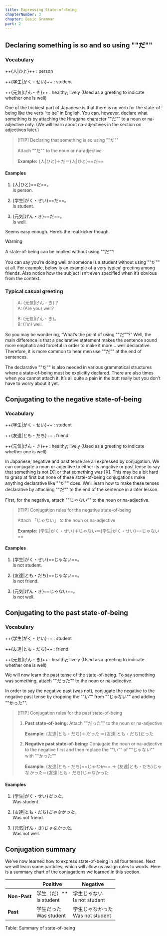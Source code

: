 ```yaml
---
title: Expressing State-of-Being
chapterNumber: 3
chapter: Basic Grammar
part: 2
---
```


## Declaring something is so and so using ""だ""

### Vocabulary

++{人|ひと}++
: person

++{学生|がく・せい}++
: student

++{元気|げん・き}++
: healthy; lively (Used as a greeting to indicate whether one is well)

One of the trickiest part of Japanese is that there is no verb for the state-of-being like the verb “to be” in English. You can, however, declare what something is by attaching the Hiragana character ""だ"" to a noun or na-adjective only. (We will learn about na-adjectives in the section on adjectives later.)

> [!TIP] Declaring that something is so using ""だ""
>
> Attach ""だ"" to the noun or na-adjective
>
> **Example:** {人|ひと}＋だ＝{人|ひと}==だ==

#### Examples

1. {人|ひと}==だ==。  
   Is person.

1. {学生|がく・せい}==だ==。  
   Is student.

1. {元気|げん・き}==だ==。  
   Is well.

Seems easy enough. Here’s the real kicker though.

> [!WARNING]
> A state-of-being can be implied without using ""だ""!

You can say you’re doing well or someone is a student without using ""だ"" at all. For example, below is an example of a very typical greeting among friends. Also notice how the subject isn’t even specified when it’s obvious from the context.

### Typical casual greeting

> A: {元気|げん・き}？  
> A: (Are you) well?
>
> B: {元気|げん・き}。  
> B: (I’m) well.

So you may be wondering, “What’s the point of using ""だ""?” Well, the main difference is that a declarative statement makes the sentence sound more emphatic and forceful in order to make it more… well declarative. Therefore, it is more common to hear men use ""だ"" at the end of sentences.

The declarative ""だ"" is also needed in various grammatical structures where a state-of-being must be explicitly declared. There are also times when you cannot attach it. It’s all quite a pain in the butt really but you don’t have to worry about it yet.

## Conjugating to the negative state-of-being

### Vocabulary

++{学生|がく・せい}++
: student

++{友達|とも・だち}++
: friend

++{元気|げん・き}++
: healthy; lively (Used as a greeting to indicate whether one is well)

In Japanese, negative and past tense are all expressed by conjugation. We can conjugate a noun or adjective to either its negative or past tense to say that something is not [X] or that something was [X]. This may be a bit hard to grasp at first but none of these state-of-being conjugations make anything declarative like ""だ"" does. We’ll learn how to make these tenses declarative by attaching ""だ"" to the end of the sentence in a later lesson.

First, for the negative, attach ""じゃない"" to the noun or na-adjective.

> [!TIP] Conjugation rules for the negative state-of-being
>
> Attach 「じゃない」 to the noun or na-adjective
>
> **Example:** {学生|がく・せい}＋じゃない＝{学生|がく・せい}==じゃない==

#### Examples

1. {学生|がく・せい}==じゃない==。  
   Is not student.

1. {友達|とも・だち}==じゃない==。  
   Is not friend.

1. {元気|げん・き}==じゃない==。  
   Is not well.

## Conjugating to the past state-of-being

### Vocabulary

++{学生|がく・せい}++
: student

++{友達|とも・だち}++
: friend

++{元気|げん・き}++
: healthy; lively (Used as a greeting to indicate whether one is well)

We will now learn the past tense of the state-of-being. To say something was something, attach ""だった"" to the noun or na-adjective.

In order to say the negative past (was not), conjugate the negative to the negative past tense by dropping the ""い"" from ""じゃない"" and adding ""かった"".

> [!TIP] Conjugation rules for the past state-of-being
>
> 1. **Past state-of-being:** Attach ""だった"" to the noun or na-adjective
>
>    **Example:** {友達|とも・だち}＋*だった* ＝{友達|とも・だち}だった
>
> 1. **Negative past state-of-being:** Conjugate the noun or na-adjective to the negative first and then replace the ""い"" of ""じゃな*い*"" with ""かった""
>
>    **Example:** {友達|とも・だち}==じゃな~~い~~== → {友達|とも・だち}じゃな*かった*＝{友達|とも・だち}じゃなかった

#### Examples

1. {学生|がく・せい}_だった_。  
   Was student.

1. {友達|とも・だち}_じゃなかった_。  
   Was not friend.

1. {元気|げん・き}_じゃなかった_。  
   Was not well.

## Conjugation summary

We’ve now learned how to express state-of-being in all four tenses. Next we will learn some particles, which will allow us assign roles to words. Here is a summary chart of the conjugations we learned in this section.

|              | Positive                         | Negative                                |
| ------------ | -------------------------------- | --------------------------------------- |
| **Non-Past** | 学生（だ）\*\* <br /> Is student | 学生じゃない <br /> Is not student      |
| **Past**     | 学生だった <br /> Was student    | 学生じゃなかった <br /> Was not student |

Table: Summary of state-of-being

